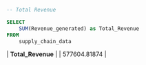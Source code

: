 ~~~ SQL
-- Total Revenue

SELECT 
	SUM(Revenue_generated) as Total_Revenue
FROM 
	supply_chain_data

~~~

| **Total_Revenue**   |
| 577604.81874 |
